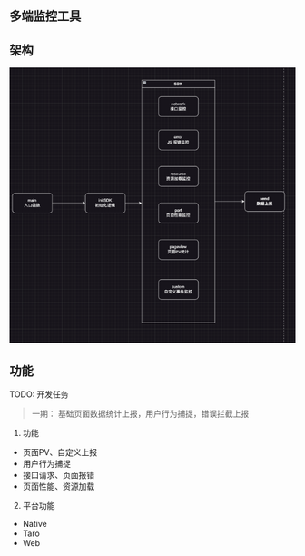 ## 多端监控工具

## 架构
  ![Alt text](image.png)

## 功能

TODO: 开发任务

> 一期： 基础页面数据统计上报，用户行为捕捉，错误拦截上报

1. 功能

  - 页面PV、自定义上报
  - 用户行为捕捉
  - 接口请求、页面报错
  - 页面性能、资源加载

2. 平台功能
  - Native 
  - Taro
  - Web

